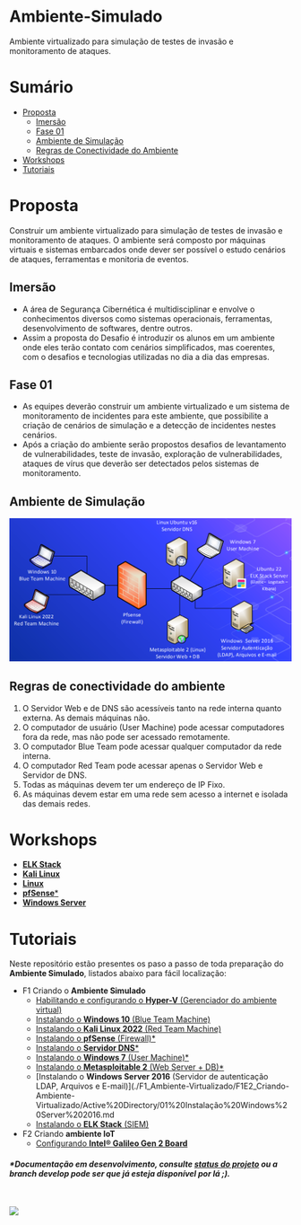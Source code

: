 # Ambiente-Simulado

Ambiente virtualizado para simulação de testes de invasão e monitoramento de ataques.

# Sumário

- [Proposta](#proposta)
  - [Imersão](#imersão)
  - [Fase 01](#fase-01)
  - [Ambiente de Simulação](#ambiente-de-simulação)
  - [Regras de Conectividade do Ambiente](#regras-de-conectividade-do-ambiente)
- [Workshops](#workshops)
- [Tutoriais](#tutoriais)

# Proposta

Construir um ambiente virtualizado para simulação de testes de invasão e monitoramento de ataques. O ambiente será composto por máquinas virtuais e sistemas embarcados onde dever ser possível o estudo cenários de ataques, ferramentas e monitoria de eventos.

## Imersão

- A área de Segurança Cibernética é multidisciplinar e envolve o conhecimentos diversos como sistemas operacionais, ferramentas, desenvolvimento de softwares, dentre outros.
- Assim a proposta do Desafio é introduzir os alunos em um ambiente onde eles terão contato com cenários simplificados, mas coerentes, com o desafios e tecnologias utilizadas no dia a dia das empresas.

## Fase 01

- As equipes deverão construir um ambiente virtualizado e um sistema de monitoramento de incidentes para este ambiente, que possibilite a criação de cenários de simulação e a detecção de incidentes nestes cenários.
- Após a criação do ambiente serão propostos desafios de levantamento de vulnerabilidades, teste de invasão, exploração de vulnerabilidades, ataques de vírus que deverão ser detectados pelos sistemas de monitoramento.

## Ambiente de Simulação

![Ambiente Simulado](./img/readme/ambienteSimulado.png)

## Regras de conectividade do ambiente

1. O Servidor Web e de DNS são acessíveis tanto na rede interna quanto externa. As demais máquinas não.
1. O computador de usuário (User Machine) pode acessar computadores fora da rede, mas não pode ser acessado remotamente.
1. O computador Blue Team pode acessar qualquer computador da rede interna.
1. O computador Red Team pode acessar apenas o Servidor Web e Servidor de DNS.
1. Todas as máquinas devem ter um endereço de IP Fixo.
1. As máquinas devem estar em uma rede sem acesso a internet e isolada das demais redes.

# Workshops

- [**ELK Stack**](./F1_Ambiente-Virtualizado/F1E1_Workshops/ELK_Stack)
- [**Kali Linux**](./F1_Ambiente-Virtualizado/F1E1_Workshops/KaliLinux)
- [**Linux**](./F1_Ambiente-Virtualizado/F1E1_Workshops/Linux)
- [**pfSense**\*](./F1_Ambiente-Virtualizado/F1E1_Workshops/pfSense/)
- [**Windows Server**](./F1_Ambiente-Virtualizado/F1E1_Workshops/WindowsServer/Workshop.md)

# Tutoriais

Neste repositório estão presentes os paso a passo de toda preparação do **Ambiente Simulado**, listados abaixo para fácil localização:

- F1 Criando o **Ambiente Simulado**
  - [Habilitando e configurando o **Hyper-V** (Gerenciador do ambiente virtual)](./F1_Ambiente-Virtualizado/F1E2_Criando-Ambiente-Virtualizado/Hyper-V/hyper-v.md/#)
  - [Instalando o **Windows 10** (Blue Team Machine)](./F1_Ambiente-Virtualizado/F1E2_Criando-Ambiente-Virtualizado/Máquina%20Blue%20Team/Windows_10.md)
  - [Instalando o **Kali Linux 2022** (Red Team Machine)](./F1_Ambiente-Virtualizado/F1E2_Criando-Ambiente-Virtualizado/Máquina%20Red%20Team/Kali_Linux.md)
  - [Instalando o **pfSense** (Firewall)\*](./F1_Ambiente-Virtualizado/F1E2_Criando-Ambiente-Virtualizado/Firewall/pfSense.md)
  - [Instalando o **Servidor DNS**\*](./F1_Ambiente-Virtualizado/F1E2_Criando-Ambiente-Virtualizado/Servidor%20DNS/dnsServer.md)
  - [Instalando o **Windows 7** (User Machine)\*](./F1_Ambiente-Virtualizado/F1E2_Criando-Ambiente-Virtualizado/Máquinas%20Clientes/Windows_7.md)
  - [Instalando o **Metasploitable 2** (Web Server + DB)\*](./F1_Ambiente-Virtualizado/F1E2_Criando-Ambiente-Virtualizado/Servidor%20Web/metasploitable2.md)
  - [Instalando o **Windows Server 2016** (Servidor de autenticação LDAP, Arquivos e E-mail)](./F1_Ambiente-Virtualizado/F1E2_Criando-Ambiente-Virtualizado/Active%20Directory/01%20Instalação%20Windows%20Server%202016.md
  - [Instalando o **ELK Stack** (SIEM)](./F1_Ambiente-Virtualizado/F1E2_Criando-Ambiente-Virtualizado/SIEM/ELK.md)
- F2 Criando **ambiente IoT**
  - [Configurando **Intel® Galileo Gen 2 Board**](./F2_Ambiente-IoT/F2E2_Integrando-GalileoGen2/galileoGen2.md)

##### \*Documentação em desenvolvimento, consulte [status do projeto](./docStatus.md) ou a branch **develop** pode ser que já esteja disponível por lá ;).

# [![](https://img.shields.io/badge/-Voltar%20ao%20topo-grey)](#)
